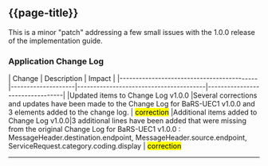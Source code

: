 
<div class="bars-blg-expander">
<div class="bars-blg-expander-entry" id="v1.0.1">

## {{page-title}}

This is a minor "patch" addressing a few small issues with the 1.0.0 release of the implementation guide.
<br>

### Application Change Log


| Change                                    | Description                            | Impact                          | 
|-------------------------------------------|--------------------|----------------------------------------|---------------------------------|
|Updated items to Change Log v1.0.0   |Several corrections and updates have been made to the Change Log for BaRS-UEC1 v1.0.0 and 3 elements added to the change log.     | <mark style="background-color: Yellow">correction</mark>
|Additional items added to Change Log v1.0.0|3 additional lines have been added that were missing from the original Change Log for BaRS-UEC1 v1.0.0 : MessageHeader.destination.endpoint, MessageHeader.source.endpoint, ServiceRequest.category.coding.display | <mark style="background-color: Yellow">correction</mark>

</div>
</div>
<hr>
<br>